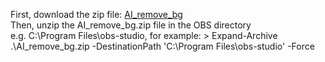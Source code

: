 First, download the zip file: [AI_remove_bg](https://github.com/aisegmentcn/aisegment_obs_plugin/blob/main/AI_remove_bg.zip)   
Then, unzip the AI_remove_bg.zip file in the OBS directory   
e.g. C:\Program Files\obs-studio, for example: > Expand-Archive .\AI_remove_bg.zip -DestinationPath 'C:\Program Files\obs-studio' -Force
